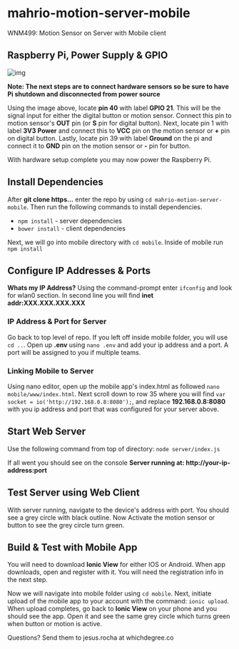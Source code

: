 # mahrio-motion-server-mobile
WNM499: Motion Sensor on Server with Mobile client

## Raspberry Pi, Power Supply & GPIO
![img](https://i.stack.imgur.com/sVvsB.jpg)

**__Note: The next steps are to connect hardware sensors so be sure to have Pi shutdown and disconnected from power source__**

Using the image above, locate __pin 40__ with label **GPIO 21**. This will be the signal input for either the digital button or motion sensor. Connect this pin to motion sensor's **OUT** pin (or **S** pin for digital button). Next, locate pin 1 with label **3V3 Power** and connect this to **VCC** pin on the motion sensor or **+** pin on digital button. Lastly, locate pin 39 with label **Ground** on the pi and connect it to **GND** pin on the motion sensor or **-** pin for button.

With hardware setup complete you may now power the Raspberry Pi.

## Install Dependencies
After __git clone https...__ enter the repo by using `cd mahrio-motion-server-mobile`. Then run the following commands to install dependencies.
- ```npm install``` - server dependencies
- ```bower install``` - client dependencies

Next, we will go into mobile directory with `cd mobile`. Inside of mobile run ```npm install```

## Configure IP Addresses & Ports
**Whats my IP Address?** Using the command-prompt enter `ifconfig` and look for wlan0 section. In second line you will find __inet addr:XXX.XXX.XXX.XXX__

### IP Address & Port for Server
Go back to top level of repo. If you left off inside mobile folder, you will use `cd ..`. Open up __.env__ using `nano .env` and add your ip address and a port. A port will be assigned to you if multiple teams.

### Linking Mobile to Server
Using nano editor, open up the mobile app's index.html as followed `nano mobile/www/index.html`. Next scroll down to row 35 where you will find `var socket = io('http://192.168.0.8:8080');`, and replace __192.168.0.8:8080__ with you ip address and port that was configured for your server above.

## Start Web Server
Use the following command from top of directory: `node server/index.js`

If all went you should see on the console __Server running at: http://your-ip-address:port__

## Test Server using Web Client
With server running, navigate to the device's address with port. You should see a grey circle with black outline. Now Activate the motion sensor or button to see the grey circle turn green.

## Build & Test with Mobile App
You will need to download **Ionic View** for either IOS or Android. When app downloads, open and register with it. You will need the registration info in the next step.

Now we will navigate into mobile folder using `cd mobile`. Next, initiate upload of the mobile app to your account with the command: `ionic upload`. When upload completes, go back to **Ionic View** on your phone and you should see the app. Open it and see the same grey circle which turns green when button or motion is active.

Questions? Send them to jesus.rocha at whichdegree.co
